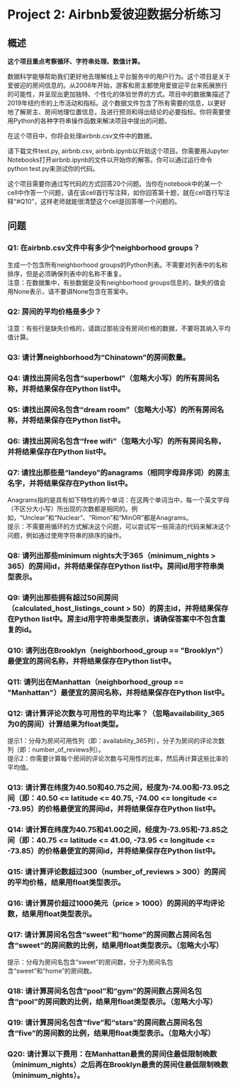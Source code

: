 # Project 2: Airbnb爱彼迎数据分析练习

## 概述

**这个项目重点考察循环、字符串处理、数值计算。**

数据科学能够帮助我们更好地去理解线上平台服务中的用户行为。这个项目是关于爱彼迎的房间信息的。从2008年开始，游客和房主都使用爱彼迎平台来拓展旅行的可能性，并呈现出更加独特、个性化的体验世界的方式。项目中的数据集描述了2019年纽约市的上市活动和指标。这个数据文件包含了所有需要的信息，以更好地了解房主、房间地理位置信息，及进行预测和得出结论的必要指标。你将需要使用Python的各种字符串操作函数来解决项目中提出的问题。  

在这个项目中，你将会处理airbnb.csv文件中的数据。  

请下载文件test.py, airbnb.csv, airbnb.ipynb以开始这个项目。你需要用Jupyter Notebooks打开airbnb.ipynb的文件以开始你的解答。你可以通过运行命令python test.py来测试你的代码。  

这个项目需要你通过写代码的方式回答20个问题。当你在notebook中的某一个cell中作答一个问题，请在该cell首行写注释，如你回答第十题，就在cell首行写注释“#Q10”，这样老师就能很清楚这个cell是回答哪一个问题的。  

## 问题

### Q1: 在airbnb.csv文件中有多少个neighborhood groups？
生成一个包含所有neighborhood groups的Python列表。不需要对列表中的名称排序，但是必须确保列表中的名称不重复。  
注意：在数据集中，有些数据是没有neighborhood groups信息的，缺失的值会用None表示，请不要讲None包含在答案中。

### Q2: 房间的平均价格是多少？
注意：有些行是缺失价格的，请跳过那些没有房间价格的数据，不要将其纳入平均值计算。

### Q3: 请计算neighborhood为“Chinatown”的房间数量。

### Q4: 请找出房间名包含“superbowl”（忽略大小写）的所有房间名称，并将结果保存在Python list中。

### Q5: 请找出房间名包含“dream room”（忽略大小写）的所有房间名称，并将结果保存在Python list中。

### Q6: 请找出房间名包含“free wifi”（忽略大小写）的所有房间名称，并将结果保存在Python list中。

### Q7: 请找出那些是“landeyo”的anagrams（相同字母异序词）的房主名字，并将结果保存在Python list中。
Anagrams指的是具有如下特性的两个单词：在这两个单词当中，每一个英文字母（不区分大小写）所出现的次数都是相同的。例如，“Unclear”和“Nuclear”、“Rimon”和“MinOR”都是Anagrams。  
提示：不需要用循环的方式解决这个问题，可以尝试写一些简洁的代码来解决这个问题，例如通过使用字符串的排序的操作。


### Q8: 请列出那些minimum nights大于365（minimum_nights > 365）的房间id，并将结果保存在Python list中。房间id用字符串类型表示。

### Q9: 请列出那些拥有超过50间房间（calculated_host_listings_count > 50）的房主id，并将结果保存在Python list中。房主id用字符串类型表示，请确保答案中不包含重复的id。

### Q10: 请列出在Brooklyn（neighborhood_group == "Brooklyn"）最便宜的房间名称，并将结果保存在Python list中。

### Q11: 请列出在Manhattan（neighborhood_group == "Manhattan"）最便宜的房间名称，并将结果保存在Python list中。

### Q12: 请计算评论次数与可用性的平均比率？（忽略availability_365为0的房间）计算结果为float类型。
提示1：分母为房间可用性列（即：availability_365列），分子为房间的评论次数列（即：number_of_reviews列）。  
提示2：你需要计算每个房间的评论次数与可用性的比率，然后再计算这些比率的平均值。 


### Q13:  请计算在纬度为40.50和40.75之间，经度为-74.00和-73.95之间（即：40.50 <= latitude <= 40.75, -74.00 <= longitude <= -73.95）的价格最便宜的房间id，并将结果保存在Python list中。

### Q14: 请计算在纬度为40.75和41.00之间，经度为-73.95和-73.85之间（即：40.75 <= latitude <= 41.00, -73.95 <= longitude <= -73.85）的价格最便宜的房间id，并将结果保存在Python list中。

### Q15: 请计算评论数超过300（number_of_reviews > 300）的房间的平均价格，结果用float类型表示。

### Q16: 请计算房价超过1000美元（price > 1000）的房间的平均评论数，结果用float类型表示。

### Q17: 请计算房间名包含“sweet”和“home”的房间数占房间名包含“sweet”的房间数的比例，结果用float类型表示。（忽略大小写）
提示：分母为房间名包含“sweet”的房间数，分子为房间名包含“sweet”和“home”的房间数。  

### Q18: 请计算房间名包含“pool”和“gym”的房间数占房间名包含“pool”的房间数的比例，结果用float类型表示。（忽略大小写）

### Q19: 请计算房间名包含“five”和“stars”的房间数占房间名包含“five”的房间数的比例，结果用float类型表示。（忽略大小写）

### Q20: 请计算以下费用：在Manhattan最贵的房间住最低限制晚数（minimum_nights）之后再在Brooklyn最贵的房间住最低限制晚数（minimum_nights）。

